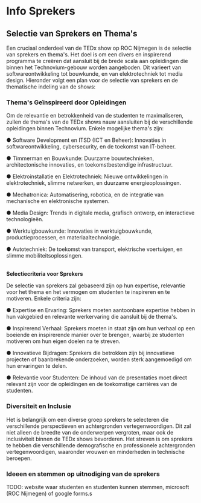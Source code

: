 # Info Sprekers

## Selectie van Sprekers en Thema's

Een cruciaal onderdeel van de TEDx show op ROC Nijmegen is de selectie van sprekers en thema's. Het doel is om een divers en inspirerend programma te creëren dat aansluit bij de brede scala aan opleidingen die binnen het Technovium-gebouw worden aangeboden. Dit varieert van softwareontwikkeling tot bouwkunde, en van elektrotechniek tot media design. Hieronder volgt een plan voor de selectie van sprekers en de thematische indeling van de shows:

### Thema's Geïnspireerd door Opleidingen

Om de relevantie en betrokkenheid van de studenten te maximaliseren, zullen de thema's van de TEDx shows nauw aansluiten bij de verschillende opleidingen binnen Technovium. Enkele mogelijke thema's zijn:

●      Software Development en ITSD (ICT en Beheer): Innovaties in softwareontwikkeling, cybersecurity, en de toekomst van IT-beheer.

●      Timmerman en Bouwkunde: Duurzame bouwtechnieken, architectonische innovaties, en toekomstbestendige infrastructuur.

●      Elektroinstallatie en Elektrotechniek: Nieuwe ontwikkelingen in elektrotechniek, slimme netwerken, en duurzame energieoplossingen.

●      Mechatronica: Automatisering, robotica, en de integratie van mechanische en elektronische systemen.

●      Media Design: Trends in digitale media, grafisch ontwerp, en interactieve technologieën.

●      Werktuigbouwkunde: Innovaties in werktuigbouwkunde, productieprocessen, en materiaaltechnologie.

●      Autotechniek: De toekomst van transport, elektrische voertuigen, en slimme mobiliteitsoplossingen.

\
**Selectiecriteria voor Sprekers**

De selectie van sprekers zal gebaseerd zijn op hun expertise, relevantie voor het thema en het vermogen om studenten te inspireren en te motiveren. Enkele criteria zijn:

●      Expertise en Ervaring: Sprekers moeten aantoonbare expertise hebben in hun vakgebied en relevante werkervaring die aansluit bij de thema's.

●      Inspirerend Verhaal: Sprekers moeten in staat zijn om hun verhaal op een boeiende en inspirerende manier over te brengen, waarbij ze studenten motiveren om hun eigen doelen na te streven.

●      Innovatieve Bijdragen: Sprekers die betrokken zijn bij innovatieve projecten of baanbrekende onderzoeken, worden sterk aangemoedigd om hun ervaringen te delen.

●      Relevantie voor Studenten: De inhoud van de presentaties moet direct relevant zijn voor de opleidingen en de toekomstige carrières van de studenten.

### Diversiteit en Inclusie

Het is belangrijk om een diverse groep sprekers te selecteren die verschillende perspectieven en achtergronden vertegenwoordigen. Dit zal niet alleen de breedte van de onderwerpen vergroten, maar ook de inclusiviteit binnen de TEDx shows bevorderen. Het streven is om sprekers te hebben die verschillende demografische en professionele achtergronden vertegenwoordigen, waaronder vrouwen en minderheden in technische beroepen.



### Ideeen en stemmen op uitnodiging van de sprekers

TODO: website waar studenten en studenten kunnen stemmen, microsoft (ROC Nijmegen) of google forms.s
